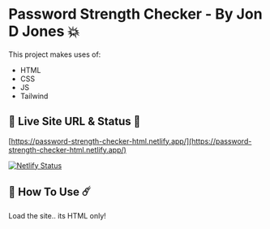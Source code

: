 # Password Strength Checker - By Jon D Jones 💥

This project makes uses of:

- HTML
- CSS
- JS
- Tailwind

## 👻 Live Site URL & Status 👺

[https://password-strength-checker-html.netlify.app/](https://password-strength-checker-html.netlify.app/)

[![Netlify Status](https://api.netlify.com/api/v1/badges/380241d3-5eaf-4aa4-8953-48f6f0d2f9cd/deploy-status)](https://app.netlify.com/sites/password-strength-checker-html/deploys)

## 👾 How To Use ☄️

Load the site.. its HTML only!

